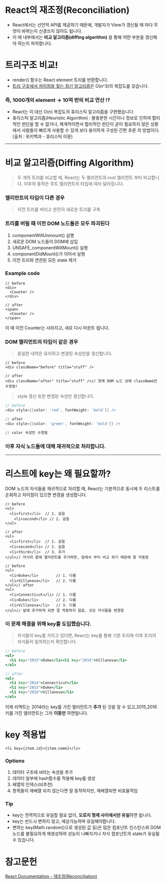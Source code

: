 # **React의 재조정(Reconciliation)**

- React에서는 선언적 API를 제공하기 때문에, 개발자가 View가 갱신될 때 마다 무엇이 바뀌는지 신경쓰지 않아도 됩니다.
- 이 때 내부에서는 **비교 알고리즘(diffing algorithm)** 을 통해 어떤 부분을 갱신해야 하는지 파악합니다.

# 트리구조 비교!

- render() 함수는 React element 트리를 반환합니다.
- [트리 구조에서 차이점을 찾는 최신 알고리즘](https://grfia.dlsi.ua.es/ml/algorithms/references/editsurvey_bille.pdf)은 O(n^3)의 복잡도를 갖습니다.

### 즉, 1000개의 element -> 10억 번의 비교 연산 !?

- React는 이 대신 O(n) 복잡도의 휴리스틱 알고리즘을 구현했습니다.
- 휴리스틱 알고리즘(Heuristic Algorithm) : 불충분한 시간이나 정보로 인하여 합리적인 판단을 할 수 없거나, 체계적이면서 합리적인 판단이 굳이 필요하지 않은 상황에서 사람들이 빠르게 사용할 수 있게 보다 용이하게 구성된 간편 추론 의 방법이다. (출처 : 위키백과 - 휴리스틱 이론)

---

# 비교 알고리즘(Diffing Algorithm)

> 두 개의 트리를 비교할 때, React는 두 엘리먼트의 root 엘리먼트 부터 비교합니다. 이후의 동작은 루트 엘리먼트의 타입에 따라 달라집니다.
> 

### **엘리먼트의 타입이 다른 경우**

> 이전 트리를 버리고 완전히 새로운 트리를 구축
> 

### **트리를 버릴 때 이전 DOM 노드들은 모두 파괴된다**

1. componentWillUnmount() 실행
2. 새로운 DOM 노드들이 DOM에 삽입
3. UNSAFE_componentWillMount() 실행
4. componentDidMount()가 이어서 실행
5. 이전 트리와 연관된 모든 state 제거

### **Example code**

```
// before
<div>
  <Counter />
</div>

// after
<span>
  <Counter />
</span>
```

이 때 이전 Counter는 사라지고, 새로 다시 마운트 됩니다.

### DOM 엘리먼트의 타입이 같은 경우

> 동일한 내역은 유지하고 변경된 속성만을 갱신합니다.
> 

```
// before
<div className="before" title="stuff" />

// after
<div className="after" title="stuff" />// 현재 DOM 노드 상에 className만 수정됨!

```

> style 갱신 또한 변경된 속성만 갱신합니다.
> 

```groovy
// before
<div style={{color: 'red', fontWeight: 'bold'}} />

// after
<div style={{color: 'green', fontWeight: 'bold'}} />

// color 속성만 수정됨

```

### **이후 자식 노드들에 대해 재귀적으로 처리합니다.**

---

# 리스트에 key는 왜 필요할까?

DOM 노드의 자식들을 재귀적으로 처리할 때, React는 기본적으로 동시에 두 리스트를 순회하고 차이점이 있으면 변경을 생성합니다.

```
// before
<ul>
  <li>first</li>  // 1. 같음
	<li>second</li> // 2. 같음
</ul>

// after
<ul>
  <li>first</li>  // 1. 같음
  <li>second</li> // 2. 같음
  <li>third</li>  // 3. 추가
</ul>// 자식의 끝에 엘리먼트를 추가하면, 앞에서 부터 비교 하기 때문에 잘 작동함

// before
<ul>
  <li>Duke</li>        // 1. 다름
  <li>Villanova</li>   // 2. 다름
</ul>// after
<ul>
  <li>Connecticut</li> // 1. 다름
  <li>Duke</li>        // 2. 다름
  <li>Villanova</li>   // 3. 다름
</ul>// 앞에 추가하게 되면 잘 작동하지 않음, 모든 자식들을 변경함

```

### 이 문제 해결을 위해 key를 도입했습니다.

> 자식들이 key를 가지고 있다면, React는 key를 통해 기존 트리와 이후 트리의 자식들이 일치하는지 확인합니다.
> 

```jsx
// before
<ul>
  <li key="2015">Duke</li><li key="2016">Villanova</li>
</ul>

// after
<ul>
  <li key="2014">Connecticut</li>
  <li key="2015">Duke</li>
  <li key="2016">Villanova</li>
</ul>
```

이제 리액트는 2014라는 key를 가진 엘리먼트가 **추가** 된 것을 알 수 있고,2015,2016 키를 가진 엘리먼트는 그저 **이동만** 하면됩니다.

# key 적용법

```
<li key={item.id}>{item.name}</li>

```

### Options

1. 데이터 구조에 id라는 속성을 추가
2. 데이터 일부에 hash함수를 적용해 key를 생성
3. 배열의 인덱스(비추천)
4. 항목들이 재배열 되지 않는다면 잘 동작하지만, 재배열되면 비효율적임

### Tip

- key는 전역적으로 유일할 필요 없이, **오로지 형제 사이에서만 유일**하면 됩니다.
- key는 반드시 변하지 않고, 예상가능하며 유일해야합니다.
- 변하는 key(Math.random()으로 생성된 값 등)은 많은 컴포넌트 인스턴스와 DOM 노드를 불필요하게 재생성하여 성능이 나빠지거나 자식 컴포넌트의 state가 유실될 수 있습니다.

# 참고문헌

[React Documentation - 재조정(Reconciliation)](https://ko.reactjs.org/docs/reconciliation.html)
